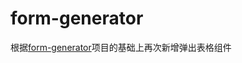# form-generator
根据<a href="https://github.com/JakHuang/form-generator">form-generator</a>项目的基础上再次新增弹出表格组件
